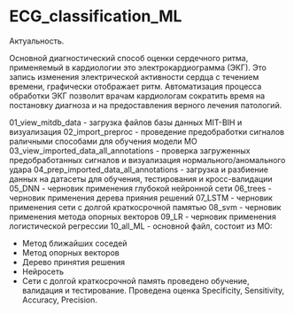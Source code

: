 # ECG_classification_ML
Актуальность.

Основной диагностический способ оценки сердечного ритма, 
применяемый в кардиологии это электрокардиограмма (ЭКГ). 
Это запись изменения электрической активности сердца с течением времени, 
графически отображает ритм. Автоматизация процесса обработки ЭКГ позволит 
врачам кардиологам сократить время на постановку диагноза и на предоставления 
верного лечения патологий.

01_view_mitdb_data - загрузка файлов базы данных MIT-BIH и визуализация
02_import_preproc - проведение предобработки сигналов раличными способами для обучения модели МО
03_view_imported_data_all_annotations - проверка загруженных предобработанных сигналов и визуализация нормального/аномального удара
04_prep_imported_data_all_annotations - загрузка и разбиение данных на датасеты для обучения, тестирования и кросс-валидации
05_DNN - черновик применения глубокой нейронной сети
06_trees - черновик применения дерева прияния решений
07_LSTM - черновик применения сети с долгой краткосрочной памятью
08_svm - черновик применения метода опорных векторов
09_LR - черновик применения логистической регрессии
10_all_ML - основной файл, состоит из МО:
- Метод ближайших соседей
- Метод опорных векторов
- Дерево принятия решения
- Нейросеть
- Сети с долгой краткосрочной память
проведено обучение, валидация и тестирование. 
Проведена оценка Specificity, Sensitivity, Accuracy, Precision.
